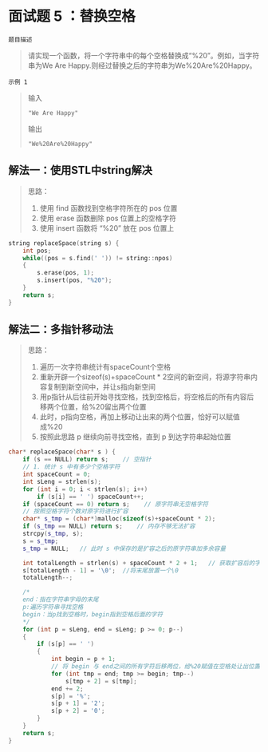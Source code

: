 # 面试题 5 ：替换空格

`题目描述`

> 请实现一个函数，将一个字符串中的每个空格替换成“%20”。例如，当字符串为We Are Happy.则经过替换之后的字符串为We%20Are%20Happy。

`示例 1`

> 输入
>
> ```
> "We Are Happy"
> ```
>
> 
>
> 输出
>
> ```
> "We%20Are%20Happy"
> ```

## 解法一：使用STL中string解决

> 思路： 
>
> 1. 使用 find 函数找到空格字符所在的 pos 位置
> 2. 使用 erase 函数删除 pos 位置上的空格字符
> 3. 使用 insert 函数将 “%20” 放在 pos 位置上

```cpp
string replaceSpace(string s) {
    int pos;
    while((pos = s.find(' ')) != string::npos)
    {
        s.erase(pos, 1);
        s.insert(pos, "%20");
    }
    return s;
}
```

## 解法二：多指针移动法

> 思路：
>
> 1. 遍历一次字符串统计有spaceCount个空格
> 2. 重新开辟一个sizeof(s)+spaceCount * 2空间的新空间，将源字符串内容复制到新空间中，并让s指向新空间
> 3. 用p指针从后往前开始寻找空格，找到空格后，将空格后的所有内容后移两个位置，给%20留出两个位置
> 4. 此时，p指向空格，再加上移动让出来的两个位置，恰好可以赋值成%20
> 5. 按照此思路 p 继续向前寻找空格，直到 p 到达字符串起始位置

```cpp
char* replaceSpace(char* s ) {
    if (s == NULL) return s;    // 空指针
    // 1. 统计 s 中有多少个空格字符
    int spaceCount = 0;
    int sLeng = strlen(s);
    for (int i = 0; i < strlen(s); i++)
        if (s[i] == ' ') spaceCount++;
    if (spaceCount == 0) return s;    // 原字符串无空格字符
    // 按照空格字符个数对原字符进行扩容
    char* s_tmp = (char*)malloc(sizeof(s)+spaceCount * 2);
    if (s_tmp == NULL) return s;    // 内存不够无法扩容
    strcpy(s_tmp, s);
    s = s_tmp;
    s_tmp = NULL;	// 此时 s 中保存的是扩容之后的原字符串加多余容量

    int totalLength = strlen(s) + spaceCount * 2 + 1;	// 获取扩容后的字符串总长度
    s[totalLength - 1] = '\0';	//将末尾放置一个\0
    totalLength--;	

    /*
	end：指在字符串字母的末尾
	p:遍历字符串寻找空格
	begin：当p找到空格时，begin指到空格后面的字符
	*/
    for (int p = sLeng, end = sLeng; p >= 0; p--)
    {
        if (s[p] == ' ')
        {
            int begin = p + 1;
            // 将 begin 与 end之间的所有字符后移两位，给%20赋值在空格处让出位置
            for (int tmp = end; tmp >= begin; tmp--)
                s[tmp + 2] = s[tmp];
            end += 2;
            s[p] = '%';
            s[p + 1] = '2';
            s[p + 2] = '0';
        }
    }
    return s;
}
```

